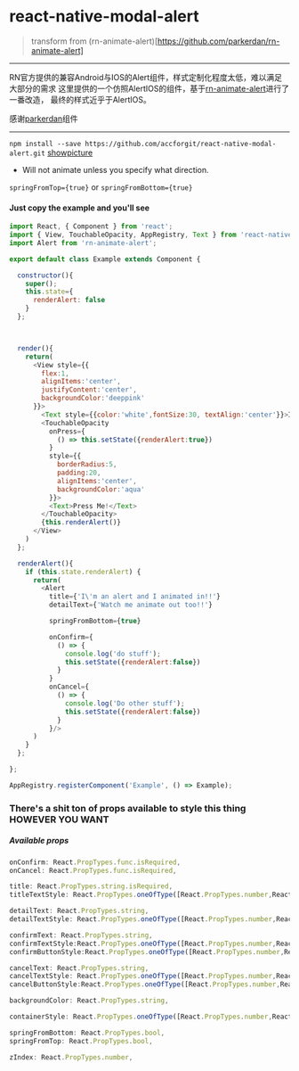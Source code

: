 # react-native-modal-alert
> transform from (rn-animate-alert)[https://github.com/parkerdan/rn-animate-alert]

---
RN官方提供的兼容Android与IOS的Alert组件，样式定制化程度太低，难以满足大部分的需求
这里提供的一个仿照AlertIOS的组件，基于[rn-animate-alert](https://github.com/parkerdan/rn-animate-alert)进行了一番改造，
最终的样式近乎于AlertIOS。

感谢[parkerdan](https://github.com/parkerdan]提供的(rn-animate-alert)[https://github.com/parkerdan/rn-animate-alert)组件

---



`npm install --save https://github.com/accforgit/react-native-modal-alert.git`
[showpicture](https://github.com/accforgit/react-native-modal-alert/blob/master/showPic.png)

- Will not animate unless you specify what direction.

`springFromTop={true}` or `springFromBottom={true}`

#### Just copy the example and you'll see

```js
import React, { Component } from 'react';
import { View, TouchableOpacity, AppRegistry, Text } from 'react-native';
import Alert from 'rn-animate-alert';

export default class Example extends Component {

  constructor(){
    super();
    this.state={
      renderAlert: false
    }
  };



  render(){
    return(
      <View style={{
        flex:1,
        alignItems:'center',
        justifyContent:'center',
        backgroundColor:'deeppink'
      }}>
        <Text style={{color:'white',fontSize:30, textAlign:'center'}}>I'm a React-Native Component</Text>
        <TouchableOpacity
          onPress={
            () => this.setState({renderAlert:true})
          }
          style={{
            borderRadius:5,
            padding:20,
            alignItems:'center',
            backgroundColor:'aqua'
          }}>
          <Text>Press Me!</Text>
        </TouchableOpacity>
        {this.renderAlert()}
      </View>
    )
  };

  renderAlert(){
    if (this.state.renderAlert) {
      return(
        <Alert
          title={'I\'m an alert and I animated in!!'}
          detailText={'Watch me animate out too!!'}

          springFromBottom={true}

          onConfirm={
            () => {
              console.log('do stuff');
              this.setState({renderAlert:false})
            }
          }
          onCancel={
            () => {
              console.log('Do other stuff');
              this.setState({renderAlert:false})
            }
          }/>
      )
    }
  };

};

AppRegistry.registerComponent('Example', () => Example);
```

### There's a shit ton of props available to style this thing HOWEVER YOU WANT

##### Available props

```js
onConfirm: React.PropTypes.func.isRequired,
onCancel: React.PropTypes.func.isRequired,

title: React.PropTypes.string.isRequired,
titleTextStyle: React.PropTypes.oneOfType([React.PropTypes.number,React.PropTypes.object,React.PropTypes.array]),

detailText: React.PropTypes.string,
detailTextStyle: React.PropTypes.oneOfType([React.PropTypes.number,React.PropTypes.object,React.PropTypes.array]),

confirmText: React.PropTypes.string,
confirmTextStyle:React.PropTypes.oneOfType([React.PropTypes.number,React.PropTypes.object,React.PropTypes.array]),
confirmButtonStyle:React.PropTypes.oneOfType([React.PropTypes.number,React.PropTypes.object,React.PropTypes.array]),

cancelText: React.PropTypes.string,
cancelTextStyle: React.PropTypes.oneOfType([React.PropTypes.number,React.PropTypes.object,React.PropTypes.array]),
cancelButtonStyle:React.PropTypes.oneOfType([React.PropTypes.number,React.PropTypes.object,React.PropTypes.array]),

backgroundColor: React.PropTypes.string,

containerStyle: React.PropTypes.oneOfType([React.PropTypes.number,React.PropTypes.object,React.PropTypes.array]),

springFromBottom: React.PropTypes.bool,
springFromTop: React.PropTypes.bool,

zIndex: React.PropTypes.number,
```
